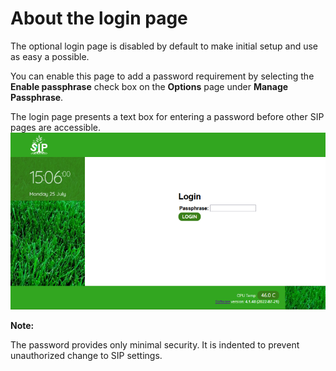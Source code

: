 # About the login page

The optional login page is disabled by default to make initial setup and use as easy a possible.

You can enable this page to add a password requirement by selecting the **Enable passphrase** check box on the **Options** page under **Manage Passphrase**.

The login page presents a text box for entering a password before other SIP pages are accessible. ![](../images/login_page.png)

**Note:**

The password provides only minimal security. It is indented to prevent unauthorized change to SIP settings.
